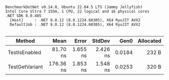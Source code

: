 ```

BenchmarkDotNet v0.14.0, Ubuntu 22.04.5 LTS (Jammy Jellyfish)
Intel Core Ultra 7 155H, 1 CPU, 22 logical and 16 physical cores
.NET SDK 8.0.405
  [Host]     : .NET 8.0.12 (8.0.1224.60305), X64 RyuJIT AVX2
  DefaultJob : .NET 8.0.12 (8.0.1224.60305), X64 RyuJIT AVX2


```
| Method         | Mean      | Error    | StdDev   | Gen0   | Allocated |
|--------------- |----------:|---------:|---------:|-------:|----------:|
| TestIsEnabled  |  81.70 ns | 1.655 ns | 2.426 ns | 0.0184 |     232 B |
| TestGetVariant | 176.36 ns | 1.853 ns | 1.548 ns | 0.0253 |     320 B |
